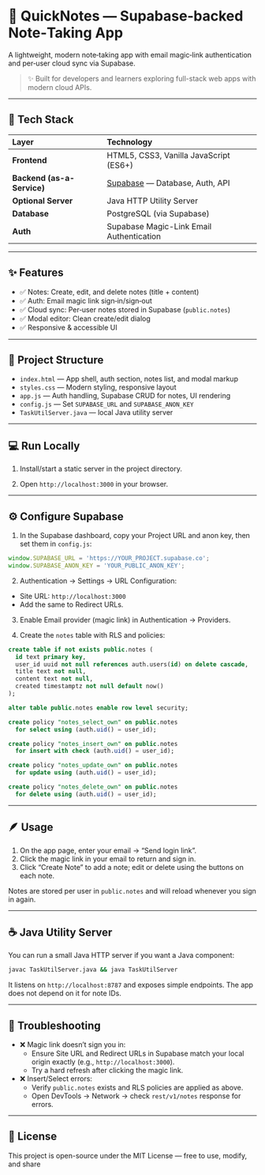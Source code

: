 # 📝 QuickNotes — Supabase‑backed Note‑Taking App

A lightweight, modern note‑taking app with email magic‑link authentication and per‑user cloud sync via Supabase.

> ✨ Built for developers and learners exploring full-stack web apps with modern cloud APIs.

---

## 🚀 Tech Stack

| Layer | Technology |
|:------|:------------|
| **Frontend** | HTML5, CSS3, Vanilla JavaScript (ES6+) |
| **Backend (as-a-Service)** | [Supabase](https://supabase.com) — Database, Auth, API |
| **Optional Server** | Java HTTP Utility Server |
| **Database** | PostgreSQL (via Supabase) |
| **Auth** | Supabase Magic-Link Email Authentication |

---

## ✨ Features

- ✅ Notes: Create, edit, and delete notes (title + content)
- ✅ Auth: Email magic link sign‑in/sign‑out
- ✅ Cloud sync: Per‑user notes stored in Supabase (`public.notes`)
- ✅ Modal editor: Clean create/edit dialog
- ✅ Responsive & accessible UI

---

## 📁 Project Structure

- `index.html` — App shell, auth section, notes list, and modal markup
- `styles.css` — Modern styling, responsive layout
- `app.js` — Auth handling, Supabase CRUD for notes, UI rendering
- `config.js` — Set `SUPABASE_URL` and `SUPABASE_ANON_KEY`
- `TaskUtilServer.java` — local Java utility server

---

## 💻 Run Locally

1) Install/start a static server in the project directory.

2) Open `http://localhost:3000` in your browser.

---

## ⚙️ Configure Supabase

1) In the Supabase dashboard, copy your Project URL and anon key, then set them in `config.js`:

```js
window.SUPABASE_URL = 'https://YOUR_PROJECT.supabase.co';
window.SUPABASE_ANON_KEY = 'YOUR_PUBLIC_ANON_KEY';
```

2) Authentication → Settings → URL Configuration:
- Site URL: `http://localhost:3000`
- Add the same to Redirect URLs.

3) Enable Email provider (magic link) in Authentication → Providers.

4) Create the `notes` table with RLS and policies:

```sql
create table if not exists public.notes (
  id text primary key,
  user_id uuid not null references auth.users(id) on delete cascade,
  title text not null,
  content text not null,
  created timestamptz not null default now()
);

alter table public.notes enable row level security;

create policy "notes_select_own" on public.notes
  for select using (auth.uid() = user_id);

create policy "notes_insert_own" on public.notes
  for insert with check (auth.uid() = user_id);

create policy "notes_update_own" on public.notes
  for update using (auth.uid() = user_id);

create policy "notes_delete_own" on public.notes
  for delete using (auth.uid() = user_id);
```

---

## 🪶 Usage

1) On the app page, enter your email → “Send login link”.
2) Click the magic link in your email to return and sign in.
3) Click “Create Note” to add a note; edit or delete using the buttons on each note.

Notes are stored per user in `public.notes` and will reload whenever you sign in again.

---

## ☕ Java Utility Server

You can run a small Java HTTP server if you want a Java component:

```bash
javac TaskUtilServer.java && java TaskUtilServer
```

It listens on `http://localhost:8787` and exposes simple endpoints. The app does not depend on it for note IDs.

---

## 🧰 Troubleshooting

- ❌ Magic link doesn’t sign you in:
  - Ensure Site URL and Redirect URLs in Supabase match your local origin exactly (e.g., `http://localhost:3000`).
  - Try a hard refresh after clicking the magic link.
- ❌ Insert/Select errors:
  - Verify `public.notes` exists and RLS policies are applied as above.
  - Open DevTools → Network → check `rest/v1/notes` response for errors.

---

## 📜 License

This project is open-source under the MIT License — free to use, modify, and share

